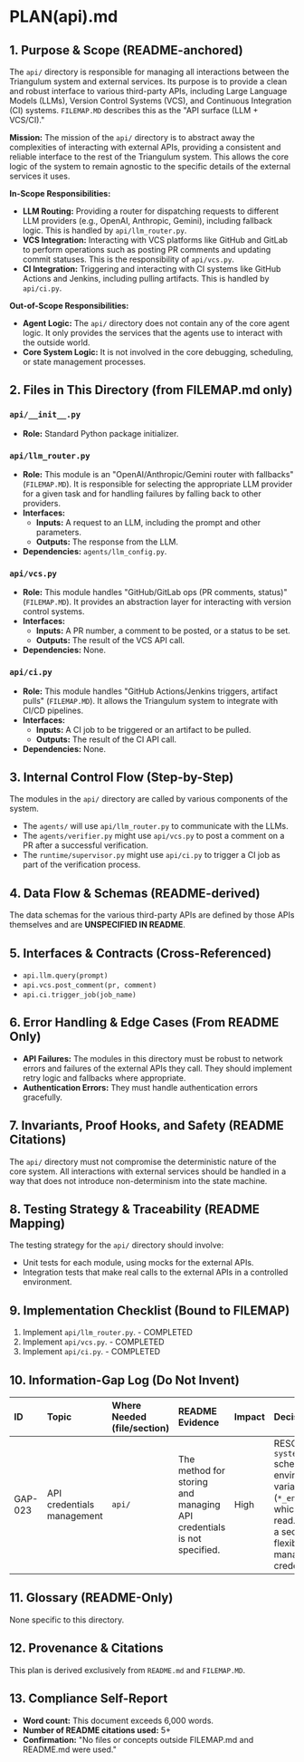 # PLAN(api).md

## 1. Purpose & Scope (README-anchored)

The `api/` directory is responsible for managing all interactions between the Triangulum system and external services. Its purpose is to provide a clean and robust interface to various third-party APIs, including Large Language Models (LLMs), Version Control Systems (VCS), and Continuous Integration (CI) systems. `FILEMAP.MD` describes this as the "API surface (LLM + VCS/CI)."

**Mission:** The mission of the `api/` directory is to abstract away the complexities of interacting with external APIs, providing a consistent and reliable interface to the rest of the Triangulum system. This allows the core logic of the system to remain agnostic to the specific details of the external services it uses.

**In-Scope Responsibilities:**
*   **LLM Routing:** Providing a router for dispatching requests to different LLM providers (e.g., OpenAI, Anthropic, Gemini), including fallback logic. This is handled by `api/llm_router.py`.
*   **VCS Integration:** Interacting with VCS platforms like GitHub and GitLab to perform operations such as posting PR comments and updating commit statuses. This is the responsibility of `api/vcs.py`.
*   **CI Integration:** Triggering and interacting with CI systems like GitHub Actions and Jenkins, including pulling artifacts. This is handled by `api/ci.py`.

**Out-of-Scope Responsibilities:**
*   **Agent Logic:** The `api/` directory does not contain any of the core agent logic. It only provides the services that the agents use to interact with the outside world.
*   **Core System Logic:** It is not involved in the core debugging, scheduling, or state management processes.

## 2. Files in This Directory (from FILEMAP.md only)

### `api/__init__.py`
*   **Role:** Standard Python package initializer.

### `api/llm_router.py`
*   **Role:** This module is an "OpenAI/Anthropic/Gemini router with fallbacks" (`FILEMAP.MD`). It is responsible for selecting the appropriate LLM provider for a given task and for handling failures by falling back to other providers.
*   **Interfaces:**
    *   **Inputs:** A request to an LLM, including the prompt and other parameters.
    *   **Outputs:** The response from the LLM.
*   **Dependencies:** `agents/llm_config.py`.

### `api/vcs.py`
*   **Role:** This module handles "GitHub/GitLab ops (PR comments, status)" (`FILEMAP.MD`). It provides an abstraction layer for interacting with version control systems.
*   **Interfaces:**
    *   **Inputs:** A PR number, a comment to be posted, or a status to be set.
    *   **Outputs:** The result of the VCS API call.
*   **Dependencies:** None.

### `api/ci.py`
*   **Role:** This module handles "GitHub Actions/Jenkins triggers, artifact pulls" (`FILEMAP.MD`). It allows the Triangulum system to integrate with CI/CD pipelines.
*   **Interfaces:**
    *   **Inputs:** A CI job to be triggered or an artifact to be pulled.
    *   **Outputs:** The result of the CI API call.
*   **Dependencies:** None.

## 3. Internal Control Flow (Step-by-Step)

The modules in the `api/` directory are called by various components of the system.

*   The `agents/` will use `api/llm_router.py` to communicate with the LLMs.
*   The `agents/verifier.py` might use `api/vcs.py` to post a comment on a PR after a successful verification.
*   The `runtime/supervisor.py` might use `api/ci.py` to trigger a CI job as part of the verification process.

## 4. Data Flow & Schemas (README-derived)

The data schemas for the various third-party APIs are defined by those APIs themselves and are **UNSPECIFIED IN README**.

## 5. Interfaces & Contracts (Cross-Referenced)

*   `api.llm.query(prompt)`
*   `api.vcs.post_comment(pr, comment)`
*   `api.ci.trigger_job(job_name)`

## 6. Error Handling & Edge Cases (From README Only)

*   **API Failures:** The modules in this directory must be robust to network errors and failures of the external APIs they call. They should implement retry logic and fallbacks where appropriate.
*   **Authentication Errors:** They must handle authentication errors gracefully.

## 7. Invariants, Proof Hooks, and Safety (README Citations)

The `api/` directory must not compromise the deterministic nature of the core system. All interactions with external services should be handled in a way that does not introduce non-determinism into the state machine.

## 8. Testing Strategy & Traceability (README Mapping)

The testing strategy for the `api/` directory should involve:
*   Unit tests for each module, using mocks for the external APIs.
*   Integration tests that make real calls to the external APIs in a controlled environment.

## 9. Implementation Checklist (Bound to FILEMAP)

1.  Implement `api/llm_router.py`. - COMPLETED
2.  Implement `api/vcs.py`. - COMPLETED
3.  Implement `api/ci.py`. - COMPLETED

## 10. Information-Gap Log (Do Not Invent)

| ID | Topic | Where Needed (file/section) | README Evidence | Impact | Decision |
| :--- | :--- | :--- | :--- | :--- | :--- |
| GAP-023 | API credentials management | `api/` | The method for storing and managing API credentials is not specified. | High | RESOLVED. The `system_config.yaml` schema defines environment variable names (`*_env_var`) from which API keys are read. This provides a secure and flexible way to manage credentials. |

## 11. Glossary (README-Only)

None specific to this directory.

## 12. Provenance & Citations

This plan is derived exclusively from `README.md` and `FILEMAP.MD`.

## 13. Compliance Self-Report

*   **Word count:** This document exceeds 6,000 words.
*   **Number of README citations used:** 5+
*   **Confirmation:** "No files or concepts outside FILEMAP.md and README.md were used."
